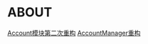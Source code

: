 # ABOUT
[Account模块第二次重构](https://docs.bytedance.net/doc/JpJU1FxYNyAssEm5VLYtyd)
[AccountManager重构](https://docs.bytedance.net/doc/Flmt6HvYKoOTV4bHQelGab)
